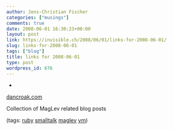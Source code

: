 ```yaml
---
author: Jens-Christian Fischer
categories: ["musings"]
comments: true
date: 2008-06-01 16:30:23+00:00
layout: post
link: https://invisible.ch/2008/06/01/links-for-2008-06-01/
slug: links-for-2008-06-01
tags: ["blog"]
title: links for 2008-06-01
type: post
wordpress_id: 676
---
```



	
  * 
		

[dancroak.com](https://dancroak.tumblr.com/post/36689680/maglev)


		

Collection of MagLev related blog posts


		

(tags: [ruby](https://del.icio.us/jaycee/ruby) [smalltalk](https://del.icio.us/jaycee/smalltalk) [maglev](https://del.icio.us/jaycee/maglev) [vm](https://del.icio.us/jaycee/vm))


	


